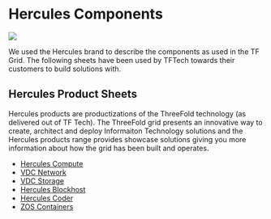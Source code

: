 # Hercules Components

![](./img/hercules.png)

We used the Hercules brand to describe the components as used in the TF Grid. The following sheets have been used by TFTech towards their customers to build solutions with.

## Hercules Product Sheets

Hercules products are productizations of the ThreeFold technology (as delivered out of TF Tech).  The ThreeFold grid presents an innovative way to create, architect and deploy Informaiton Technology solutions and the Hercules products range provides showcase solutions giving you more information about how the grid has been built and operates.

- [Hercules Compute](vdc_compute.md)
- [VDC Network](vdc_network.md)
- [VDC Storage](vdc_storage.md)
- [Hercules Blockhost](hercules_blockhost.md)
- [Hercules Coder](hercules_coder.md)
- [ZOS Containers](zos_container.md)


